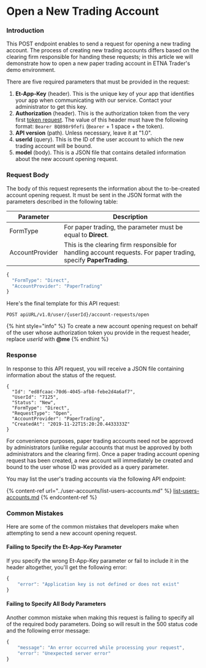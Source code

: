 # Open a New Trading Account

### Introduction

This POST endpoint enables to send a request for opening a new trading account. The process of creating new trading accounts differs based on the clearing firm responsible for handing these requests; in this article we will demonstrate how to open a new paper trading account in ETNA Trader's demo environment.

There are five required parameters that must be provided in the request:

1. **Et-App-Key** (header). This is the unique key of your app that identifies your app when communicating with our service. Contact your administrator to get this key.
2. **Authorization** (header). This is the authorization token from the very first [token request](../authentication/). The value of this header must have the following format: `Bearer BQ898r9fefi` (`Bearer` + 1 space + the token).
3. **API version** (path). Unless necessary, leave it at "1.0".
4. **userId** (query). This is the ID of the user account to which the new trading account will be bound.
5. **model** (body). This is a JSON file that contains detailed information about the new account opening request.

### Request Body

The body of this request represents the information about the to-be-created account opening request. It must be sent in the JSON format with the parameters described in the following table:

| Parameter       | Description                                                                                                       |
| --------------- | ----------------------------------------------------------------------------------------------------------------- |
| FormType        | For paper trading, the parameter must be equal to **Direct**.                                                     |
| AccountProvider | This is the clearing firm responsible for handling account requests. For paper trading, specify **PaperTrading**. |

```javascript
{
  "FormType": "Direct",
  "AccountProvider": "PaperTrading"
}
```

Here's the final template for this API request:

```
POST apiURL/v1.0/user/{userId}/account-requests/open
```

{% hint style="info" %}
To create a new account opening request on behalf of the user whose authorization token you provide in the request header, replace _userId_ with **@me**
{% endhint %}

### Response

In response to this API request, you will receive a JSON file containing information about the status of the request.

```
{
  "Id": "ed8fcaac-70d6-4045-afb8-febe2d4a6af7",
  "UserId": "7125",
  "Status": "New",
  "FormType": "Direct",
  "RequestType": "Open",
  "AccountProvider": "PaperTrading",
  "CreatedAt": "2019-11-22T15:20:20.4433333Z"
}
```

For convenience purposes, paper trading accounts need not be approved by administrators (unlike regular accounts that must be approved by both administrators and the clearing firm). Once a paper trading account opening request has been created, a new account will immediately be created and bound to the user whose ID was provided as a query parameter.

You may list the user's trading accounts via the following API endpoint:

{% content-ref url="../user-accounts/list-users-accounts.md" %}
[list-users-accounts.md](../user-accounts/list-users-accounts.md)
{% endcontent-ref %}

### Common Mistakes

Here are some of the common mistakes that developers make when attempting to send a new account opening request.

#### Failing to Specify the Et-App-Key Parameter

If you specify the wrong Et-App-Key parameter or fail to include it in the header altogether, you'll get the following error:

```javascript
{
    "error": "Application key is not defined or does not exist"
}
```

#### Failing to Specify All Body Parameters

Another common mistake when making this request is failing to specify all of the required body parameters. Doing so will result in the 500 status code and the following error message:

```javascript
{
    "message": "An error occurred while processing your request",
    "error": "Unexpected server error"
}
```
